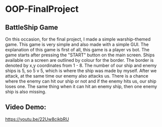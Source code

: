 # OOP-FinalProject
## BattleShip Game 

On this occasion, for the final project, I made a simple warship-themed game. This game is very simple and also made with a simple GUI. The explanation of this game is first of all, this game is a player vs bot. The game starts after pressing the "START" button on the main screen. Ships available on a screen are outlined by colour for the border. The border is denoted by x,y coordinates from 1 - 8. The number of our ship and enemy ships is 5, so 5 v 5, which is where the ship was made by myself. After we attack, at the same time our enemy also attacks us. There is a chance where the enemy can hit our ship or not and if the enemy hits us, our ship loses one. The same thing when it can hit an enemy ship, then one enemy ship is also missing.

## Video Demo:
https://youtu.be/22Uw8cikbRU 
